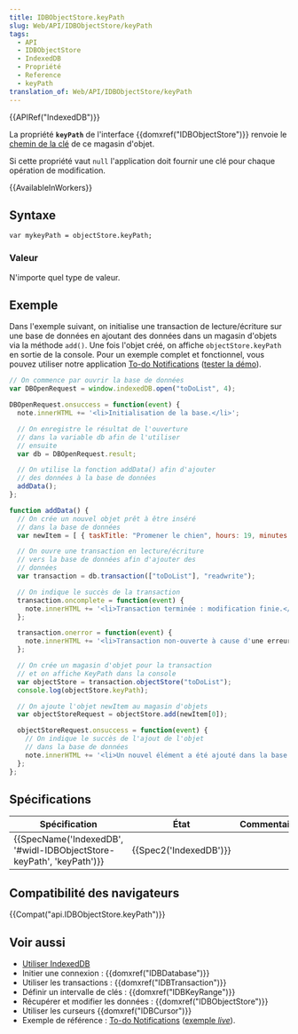 ```yaml
---
title: IDBObjectStore.keyPath
slug: Web/API/IDBObjectStore/keyPath
tags:
  - API
  - IDBObjectStore
  - IndexedDB
  - Propriété
  - Reference
  - keyPath
translation_of: Web/API/IDBObjectStore/keyPath
---
```

{{APIRef("IndexedDB")}}

La propriété **`keyPath`** de l'interface {{domxref("IDBObjectStore")}} renvoie le [chemin de la clé](/fr/docs/Web/API/IndexedDB_API/Basic_Concepts_Behind_IndexedDB#gloss_keypath) de ce magasin d'objet.

Si cette propriété vaut `null` l'application doit fournir une clé pour chaque opération de modification.

{{AvailableInWorkers}}

## Syntaxe

    var mykeyPath = objectStore.keyPath;

### Valeur

N'importe quel type de valeur.

## Exemple

Dans l'exemple suivant, on initialise une transaction de lecture/écriture sur une base de données en ajoutant des données dans un magasin d'objets via la méthode `add()`. Une fois l'objet créé, on affiche `objectStore.keyPath` en sortie de la console. Pour un exemple complet et fonctionnel, vous pouvez utiliser notre application [To-do Notifications](https://github.com/mdn/to-do-notifications/) ([tester la démo](https://mdn.github.io/to-do-notifications/)).

```js
// On commence par ouvrir la base de données
var DBOpenRequest = window.indexedDB.open("toDoList", 4);

DBOpenRequest.onsuccess = function(event) {
  note.innerHTML += '<li>Initialisation de la base.</li>';

  // On enregistre le résultat de l'ouverture
  // dans la variable db afin de l'utiliser
  // ensuite
  var db = DBOpenRequest.result;

  // On utilise la fonction addData() afin d'ajouter
  // des données à la base de données
  addData();
};

function addData() {
  // On crée un nouvel objet prêt à être inséré
  // dans la base de données
  var newItem = [ { taskTitle: "Promener le chien", hours: 19, minutes: 30, day: 24, month: "Décembre", year: 2013, notified: "no" } ];

  // On ouvre une transaction en lecture/écriture
  // vers la base de données afin d'ajouter des
  // données
  var transaction = db.transaction(["toDoList"], "readwrite");

  // On indique le succès de la transaction
  transaction.oncomplete = function(event) {
    note.innerHTML += '<li>Transaction terminée : modification finie.</li>';
  };

  transaction.onerror = function(event) {
    note.innerHTML += '<li>Transaction non-ouverte à cause d'une erreur. Les doublons ne sont pas autorisés.</li>';
  };

  // On crée un magasin d'objet pour la transaction
  // et on affiche KeyPath dans la console
  var objectStore = transaction.objectStore("toDoList");
  console.log(objectStore.keyPath);

  // On ajoute l'objet newItem au magasin d'objets
  var objectStoreRequest = objectStore.add(newItem[0]);

  objectStoreRequest.onsuccess = function(event) {
    // On indique le succès de l'ajout de l'objet
    // dans la base de données
    note.innerHTML += '<li>Un nouvel élément a été ajouté dans la base de données.</li>';
  };
};
```

## Spécifications

| Spécification                                                                                | État                         | Commentaires |
| -------------------------------------------------------------------------------------------- | ---------------------------- | ------------ |
| {{SpecName('IndexedDB', '#widl-IDBObjectStore-keyPath', 'keyPath')}} | {{Spec2('IndexedDB')}} |              |

## Compatibilité des navigateurs

{{Compat("api.IDBObjectStore.keyPath")}}

## Voir aussi

- [Utiliser IndexedDB](/fr/docs/Web/API/API_IndexedDB/Using_IndexedDB)
- Initier une connexion : {{domxref("IDBDatabase")}}
- Utiliser les transactions : {{domxref("IDBTransaction")}}
- Définir un intervalle de clés : {{domxref("IDBKeyRange")}}
- Récupérer et modifier les données : {{domxref("IDBObjectStore")}}
- Utiliser les curseurs {{domxref("IDBCursor")}}
- Exemple de référence : [To-do Notifications](https://github.com/mdn/to-do-notifications/tree/gh-pages) ([exemple _live_](https://mdn.github.io/to-do-notifications/)).
